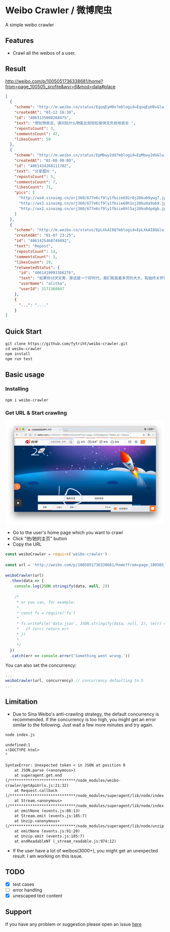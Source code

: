 # Weibo Crawler / 微博爬虫
A simple weibo crawler

## Features
- Crawl all the weibos of a user.

## Result
http://weibo.com/p/1005051736338681/home?from=page_100505_profile&wvr=6&mod=data#place
```json
[
  {
    "scheme": "http://m.weibo.cn/status/EquqEyH0v?mblogid=EquqEyH0v&luicode=10000011&lfid=1076031736338681",
    "createdAt": "01-12 16:38",
    "id": "4063135008268475",
    "text": "想玩物丧志，请问玩什么物能比较轻松愉快无负担地丧志 ​​​",
    "repostsCount": 3,
    "commentsCount": 47,
    "likesCount": 59
  },
  {
    "scheme": "http://m.weibo.cn/status/EpMbwy2dU?mblogid=EpMbwy2dU&luicode=10000011&lfid=1076031736338681",
    "createdAt": "01-08 00:00",
    "id": "4061434268111702",
    "text": "分享图片 ​​​",
    "repostsCount": 5,
    "commentsCount": 7,
    "likesCount": 71,
    "pics": [
      "http://wx4.sinaimg.cn/orj360/677e6cf9ly1fbiie692r0j20ku09ywg7.jpg",
      "http://wx3.sinaimg.cn/orj360/677e6cf9ly1fbiie60h1nj20ku0a9ab9.jpg",
      "http://wx2.sinaimg.cn/orj360/677e6cf9ly1fbiie6hl5aj20ku04pdgb.jpg"
    ]
  },
  {
    "scheme": "http://m.weibo.cn/status/EpLXkAI8Q?mblogid=EpLXkAI8Q&luicode=10000011&lfid=1076031736338681",
    "createdAt": "01-07 23:25",
    "id": "4061425468749492",
    "text": "Repost",
    "repostsCount": 14,
    "commentsCount": 3,
    "likesCount": 29,
    "retweetedStatus": {
      "id": "4061419093386276",
      "text": "如果你讨厌文青，那这是一个好时代。我们有能者多劳的大大，有始终关怀引导年轻人文化思想的团团。文艺行业腊月十八，而你的孩子，再也不用看那些把文青们脑子弄乱的东西了。 ​​​",
      "userName": "alitha",
      "userId": 3171360847
    },
    {
      "...": "...."
    }
]

```

## Quick Start
```shell
git clone https://github.com/fytriht/weibo-crawler.git
cd weibo-crawler
npm install
npm run test
```

## Basic usage

### Installing
```shell
npm i weibo-crawler
```

### Get URL & Start crawling
![screenshot1](./screen-shot/1.png)

- Go to the user's home page which you want to crawl
- Click "他/她的主页" button
- Copy the URL

```javascript
const weiboCrawler = require('weibo-crawler')

const url = 'http://weibo.com/p/1005051736338681/home?from=page_100505_profile&wvr=6&mod=data#place'

weiboCrawler(url)
  .then(data => {
    console.log(JSON.stringify(data, null, 2))

    /*
     * or you can, for example:
     *
     * const fs = require('fs')
     *
     * fs.writeFile('data.json', JSON.stringify(data, null, 2), (err) => {
     *   if (err) return err
     * })
     * 
     */
  })
  .catch(err => console.error('Something went wrong.'))
```

You can also set the concurrency:
```javascript
...
weiboCrawler(url, concurrency) // concurrency defaulting to 5
...
```

## Limitation
- Due to Sina Weibo's anti-crawling strategy, the default concurrency is recommended. If the concurrency is too high, you might get an error similar to the following. Just wait a few more minutes and try again.
```shell
node index.js

undefined:1
<!DOCTYPE html>
^

SyntaxError: Unexpected token < in JSON at position 0
    at JSON.parse (<anonymous>)
    at superagent.get.end (/*****************************/node_modules/weibo-crawler/getApiUrls.js:21:32)
    at Request.callback (/*****************************/node_modules/superagent/lib/node/index.js:672:3)
    at Stream.<anonymous> (/*****************************/node_modules/superagent/lib/node/index.js:866:18)
    at emitNone (events.js:86:13)
    at Stream.emit (events.js:185:7)
    at Unzip.<anonymous> (/*****************************/node_modules/superagent/lib/node/unzip.js:53:12)
    at emitNone (events.js:91:20)
    at Unzip.emit (events.js:185:7)
    at endReadableNT (_stream_readable.js:974:12)
```

- If the user have a lot of weibos(3000+), you might get an unexpected result. I am working on this issue.

## TODO
- [x] test cases
- [ ] error handling
- [x] unescaped text content
 
## Support
If you have any problem or suggestion please open an issue [here](https://github.com/fytriht/weibo-crawler/issues)



